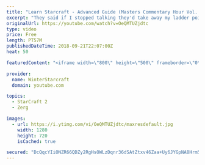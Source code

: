 ```yaml
---
title: "Learn Starcraft - Advanced Guide (Masters Commentary Hour Vol. 1)"
excerpt: "They said if I stopped talking they'd take away my ladder points. Next one I upload will have more terran/toss blame RNGesus."
originalUrl: https://youtube.com/watch?v=OeQMTUZjdtc
type: video
price: Free
length: PT57M
publishedDateTime: 2018-09-21T22:07:00Z
heat: 50

featuredContent: "<iframe width=\"800\" height=\"500\" frameborder=\"0\" src=\"https://www.youtube.com/embed/OeQMTUZjdtc\" allow=\"accelerometer; autoplay; encrypted-media; gyroscope; picture-in-picture\" allowfullscreen></iframe>"

provider:
  name: WinterStarcraft
  domain: youtube.com

topics:
  - StarCraft 2
  - Zerg

images:
  - url: https://i.ytimg.com/vi/OeQMTUZjdtc/maxresdefault.jpg
    width: 1280
    height: 720
    isCached: true

secured: "DcQqcYIiONZR66QDZy2RgHsOWLzDqnr36dSAtZtxv46Zaa+Uy6JYGpNA8Hrm5b5VsgldBG9kDezF43ISm1I61tNu9ivQOhLOZuwsGvIONk9NZlqE31HfSpTNfOqZM0HyhUeop9igVF+2RzZz/N7wj3+cYosHQFGFms6oW+sOEJ5wrC9/I1wkAy4B1yjNzDMxKVj3SCV7NL1ATH1bie4+yN/reCbf3LYXpO9uwltBfYctsBVbExngMpPWzbcSsYzZ+/3hezqwrEx6P5cJL5XAiPUED34JIGuBbAFjD+g89cyCOIuGk5kW8aHOAsC3eMZLVHjMDQ0MHFaCvv8RBpG3RJ9RUEFDBNMeHYg5jGMoUNtaeaSq6z/QwrqMgC9GeY4x1PRVH8DYBvvHydRcCW3VrlupUkinX2MajWlGuwcrq6E=;/oW3Yks73JcKBoUqtNmkNA=="
---
```


